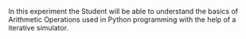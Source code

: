 In this experiment the Student will be able to understand the basics of Arithmetic Operations used in Python programming with the help of a iterative simulator.

